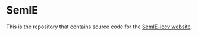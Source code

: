 # SemIE

This is the repository that contains source code for the [SemIE-iccv website](https://semie-iccv.github.io/).
